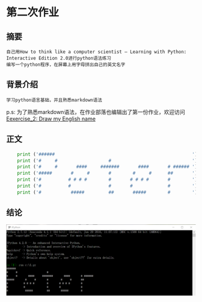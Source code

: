 # 第二次作业
## 摘要
    自己用How to think like a computer scientist – Learning with Python: Interactive Edition 2.0进行python语法练习
    编写一个python程序，在屏幕上用字母拼出自己的英文名字
## 背景介绍
    学习python语言基础，并且熟悉markdown语法
p.s: 为了熟悉markdown语法，在作业部落也编辑出了第一份作业，欢迎访问[Eexercise_2: Draw my English name](https://www.zybuluo.com/2014301020054/note/505524)
## 正文
```python
    print ('######                                                   ')
    print ('#     #                   #                              ')
    print ('#     #       ####     #######       ####       # ###### ')
    print ('#####       #     #       #        #     #      ##       ')
    print ('#          # # # #        #       # # # #       #        ')
    print ('#          #              #       #             #        ')
    print ('#           #####         ##       #####        #        ')
```
## 结论
![作业2运行结果](https://github.com/Arklight666/compuational_physics_N2014301020054/blob/master/%E4%BD%9C%E4%B8%9A2%E8%BF%90%E8%A1%8C%E7%BB%93%E6%9E%9C.png)

